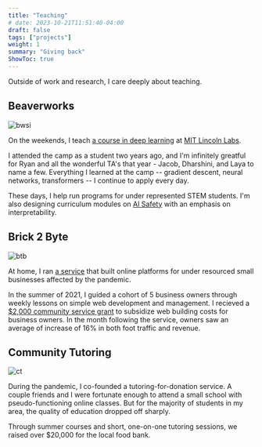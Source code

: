 ```yaml
---
title: "Teaching"
# date: 2023-10-21T11:51:40-04:00
draft: false
tags: ["projects"]
weight: 1
summary: "Giving back"
ShowToc: true
---
```


Outside of work and research, I care deeply about teaching. 

## Beaverworks

![bwsi](/posts/bwsi.jpg)

On the weekends, I teach [a course in deep learning](https://rsokl.github.io/CogWeb/index.html) at [MIT Lincoln Labs](https://beaverworks.ll.mit.edu/CMS/bw/bwsi). 

I attended the camp as a student two years ago, and I'm infinitely greatful for Ryan and all the wonderful TA's that year - Jacob, Dharshini, and Laya to name a few. Everything I learned at the camp -- gradient descent, neural networks, transformers -- I continue to apply every day. 

These days, I help run programs for under represented STEM students. I'm also designing curriculum modules on [AI Safety](https://aisafetyfundamentals.com/) with an emphasis on interpretability.

## Brick 2 Byte

![btb](/posts/btb.png)

At home, I ran [a service](https://bricktobytedemo.wordpress.com/) that built online platforms for under resourced small businesses affected by the pandemic. 

In the summer of 2021, I guided a cohort of 5 business owners through weekly lessons on simple web development and management. I recieved a [$2,000 community service grant](https://sjs.myschoolapp.com/page/fellowships?siteId=1228&ssl=1) to subsidize web building costs for business owners. In the month following the service, owners saw an average of increase of 16% in both foot traffic and revenue.

## Community Tutoring

![ct](/posts/ct.png)

During the pandemic, I co-founded a tutoring-for-donation service. A couple friends and I were fortunate enough to attend a small school with pseudo-functioning online classes. But for the majority of students in my area, the quality of education dropped off sharply. 

Through summer courses and short, one-on-one tutoring sessions, we raised over $20,000 for the local food bank. 